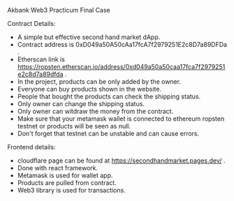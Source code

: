 Akbank Web3 Practicum Final Case

Contract Details:

- A simple but effective second hand market dApp.
- Contract address is 0xD049a50A50cAa17fcA7f2979251E2c8D7a89DFDa .
- Etherscan link is https://ropsten.etherscan.io/address/0xd049a50a50caa17fca7f2979251e2c8d7a89dfda .
- In the project, products can be only added by the owner.
- Everyone can buy products shown in the website.
- People that bought the products can check the shipping status.
- Only owner can change the shipping status.
- Only owner can witdraw the money from the contract.
- Make sure that your metamask wallet is connected to ethereum ropsten testnet or products will be seen as null.
- Don't forget that testnet can be unstable and can cause errors.

Frontend details:

- cloudflare page can be found at https://secondhandmarket.pages.dev/ .
- Done with react framework.
- Metamask is used for wallet app.
- Products are pulled from contract.
- Web3 library is used for transactions.

